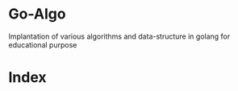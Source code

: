 # Go-Algo

Implantation of various algorithms and data-structure in golang for educational purpose

# Index
